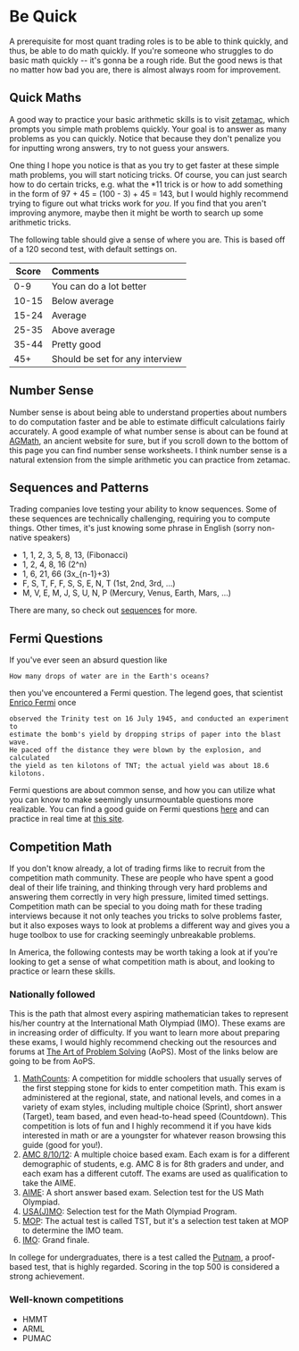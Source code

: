 # Be Quick

A prerequisite for most quant trading roles is to be able to think quickly, and thus, be able to do math quickly.
If you're someone who struggles to do basic math quickly -- it's gonna be a rough ride. But the good news is that 
no matter how bad you are, there is almost always room for improvement.

## Quick Maths

A good way to practice your basic arithmetic skills is to visit [zetamac](https://arithmetic.zetamac.com/), which
prompts you simple math problems quickly. Your goal is to answer as many problems as you can quickly. Notice that
because they don't penalize you for inputting wrong answers, try to not guess your answers.

One thing I hope you notice is that as you try to get faster at these simple math problems, you will start noticing
tricks. Of course, you can just search how to do certain tricks, e.g. what the *11 trick is or how to add something
in the form of 97 + 45 = (100 - 3) + 45 = 143, but I would highly recommend trying to figure out what tricks
work for _you_. If you find that you aren't improving anymore, maybe then it might be worth to search up some
arithmetic tricks.

The following table should give a sense of where you are. This is based off of a 120 second test, with default settings on.

| Score | Comments |
|-------|:---------|
|0-9    |You can do a lot better|
|10-15  |Below average|
|15-24  |Average   |
|25-35  |Above average|
|35-44  |Pretty good|
|45+    |Should be set for any interview|

## Number Sense

Number sense is about being able to understand properties about numbers to do computation faster
and be able to estimate difficult calculations fairly accurately. A good example of
what number sense is about can be found at [AGMath](https://www.agmath.com/57427/index.html),
an ancient website for sure, but if you scroll down to the bottom of this page you can find
number sense worksheets. I think number sense is a natural extension from the simple arithmetic
you can practice from zetamac.

## Sequences and Patterns

Trading companies love testing your ability to know sequences. Some of these sequences are technically challenging,
requiring you to compute things. Other times, it's just knowing some phrase in English (sorry non-native speakers)

- 1, 1, 2, 3, 5, 8, 13, (Fibonacci)
- 1, 2, 4, 8, 16 (2^n)
- 1, 6, 21, 66 (3x_{n-1}+3)
- F, S, T, F, F, S, S, E, N, T (1st, 2nd, 3rd, ...)
- M, V, E, M, J, S, U, N, P (Mercury, Venus, Earth, Mars, ...)

There are many, so check out [sequences](./sequences.md) for more.

## Fermi Questions

If you've ever seen an absurd question like

```text
How many drops of water are in the Earth's oceans?
```

then you've encountered a Fermi question. The legend goes, that scientist [Enrico Fermi](https://en.wikipedia.org/wiki/Enrico_Fermi)
once

```text
observed the Trinity test on 16 July 1945, and conducted an experiment to
estimate the bomb's yield by dropping strips of paper into the blast wave.
He paced off the distance they were blown by the explosion, and calculated
the yield as ten kilotons of TNT; the actual yield was about 18.6 kilotons.
```

Fermi questions are about common sense, and how you can utilize what you can know to make seemingly unsurmountable questions
more realizable. You can find a good guide on Fermi questions [here](http://www.physics.uwo.ca/science_olympics/events/puzzles/fermi_questions.html) and can practice in real time at [this site](https://andrechek.com/projects/fermi).

## Competition Math

If you don't know already, a lot of trading firms like to recruit from the competition math community.
These are people who have spent a good deal of their life training, and thinking through very hard problems
and answering them correctly in very high pressure, limited timed settings. Competition math
can be special to you doing math for these trading interviews because it not only teaches you tricks
to solve problems faster, but it also exposes ways to look at problems a different way and gives you
a huge toolbox to use for cracking seemingly unbreakable problems.

In America, the following contests may be worth taking a look at if you're looking to get a sense of
what competition math is about, and looking to practice or learn these skills.

### Nationally followed

This is the path that almost every aspiring mathematician takes to represent his/her country at the International Math Olympiad (IMO).
These exams are in increasing order of difficulty. If you want to learn more about preparing these exams, I would highly recommend
checking out the resources and forums at [The Art of Problem Solving](https://artofproblemsolving.com/) (AoPS). Most of the links below are going to be from AoPS.

1. [MathCounts](https://artofproblemsolving.com/wiki/index.php/MATHCOUNTS): A competition for middle schoolers that usually serves of the first stepping stone for kids to enter competition math.
This exam is administered at the regional, state, and national levels, and comes in a variety of exam styles,
including multiple choice (Sprint), short answer (Target), team based, and even head-to-head speed (Countdown).
This competition is lots of fun and I highly recommend it if you have kids interested in math or are a youngster for whatever reason browsing this guide (good for you!).
2. [AMC 8/10/12](https://artofproblemsolving.com/wiki/index.php/AMC_Problems_and_Solutions): A multiple choice based exam. Each exam is for a different demographic of students, 
e.g. AMC 8 is for 8th graders and under, and each exam has a different cutoff. The exams are used as qualification
to take the AIME.
3. [AIME](https://artofproblemsolving.com/wiki/index.php/AIME_Problems_and_Solutions): A short answer based exam. Selection test for the US Math Olympiad.
4. [USA(J)MO](https://artofproblemsolving.com/wiki/index.php/USAMO_Problems_and_Solutions): Selection test for the Math Olympiad Program.
5. [MOP](https://artofproblemsolving.com/wiki/index.php/Mathematical_Olympiad_Summer_Program): The actual test is called TST, but it's a selection test taken at MOP to determine the IMO team.
6. [IMO](https://artofproblemsolving.com/wiki/index.php/IMO_Problems_and_Solutions): Grand finale.

In college for undergraduates, there is a test called the [Putnam](https://artofproblemsolving.com/wiki/index.php/William_Lowell_Putnam_Mathematical_Competition), a proof-based test, that is highly regarded.
Scoring in the top 500 is considered a strong achievement.

### Well-known competitions

- HMMT
- ARML
- PUMAC